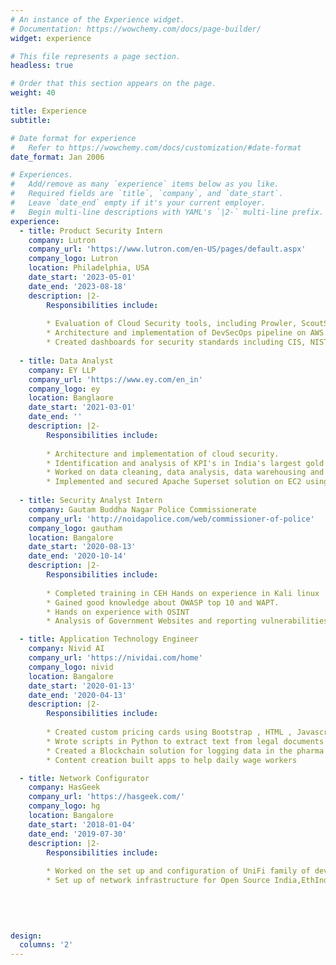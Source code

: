 ```yaml
---
# An instance of the Experience widget.
# Documentation: https://wowchemy.com/docs/page-builder/
widget: experience

# This file represents a page section.
headless: true

# Order that this section appears on the page.
weight: 40

title: Experience
subtitle:

# Date format for experience
#   Refer to https://wowchemy.com/docs/customization/#date-format
date_format: Jan 2006

# Experiences.
#   Add/remove as many `experience` items below as you like.
#   Required fields are `title`, `company`, and `date_start`.
#   Leave `date_end` empty if it's your current employer.
#   Begin multi-line descriptions with YAML's `|2-` multi-line prefix.
experience:
  - title: Product Security Intern
    company: Lutron
    company_url: 'https://www.lutron.com/en-US/pages/default.aspx'
    company_logo: Lutron
    location: Philadelphia, USA
    date_start: '2023-05-01'
    date_end: '2023-08-18'
    description: |2-
        Responsibilities include:
        
        * Evaluation of Cloud Security tools, including Prowler, ScoutSuite reducing cost by 50%.
        * Architecture and implementation of DevSecOps pipeline on AWS.
        * Created dashboards for security standards including CIS, NIST, GDPR reducing risk by 40%.
    
  - title: Data Analyst
    company: EY LLP
    company_url: 'https://www.ey.com/en_in'
    company_logo: ey
    location: Banglaore
    date_start: '2021-03-01'
    date_end: ''
    description: |2-
        Responsibilities include:
        
        * Architecture and implementation of cloud security.
        * Identification and analysis of KPI's in India's largest gold loan business.
        * Worked on data cleaning, data analysis, data warehousing and data modeling.
        * Implemented and secured Apache Superset solution on EC2 using Docker.
        
  - title: Security Analyst Intern
    company: Gautam Buddha Nagar Police Commissionerate
    company_url: 'http://noidapolice.com/web/commissioner-of-police'
    company_logo: gautham
    location: Bangalore
    date_start: '2020-08-13'
    date_end: '2020-10-14'  
    description: |2-
        Responsibilities include:
        
        * Completed training in CEH Hands on experience in Kali linux
        * Gained good knowledge about OWASP top 10 and WAPT.
        * Hands on experience with OSINT
        * Analysis of Government Websites and reporting vulnerabilities

  - title: Application Technology Engineer
    company: Nivid AI
    company_url: 'https://nividai.com/home'
    company_logo: nivid
    location: Bangalore
    date_start: '2020-01-13'
    date_end: '2020-04-13'  
    description: |2-
        Responsibilities include:
        
        * Created custom pricing cards using Bootstrap , HTML , Javascript
        * Wrote scripts in Python to extract text from legal documents
        * Created a Blockchain solution for logging data in the pharma industry. 
        * Content creation built apps to help daily wage workers

  - title: Network Configurator
    company: HasGeek
    company_url: 'https://hasgeek.com/'
    company_logo: hg
    location: Bangalore
    date_start: '2018-01-04'
    date_end: '2019-07-30'  
    description: |2-
        Responsibilities include:
        
        * Worked on the set up and configuration of UniFi family of devices
        * Set up of network infrastructure for Open Source India,EthIndia,Fifth Elephant
  
   

 
     
design:
  columns: '2'
---
```

